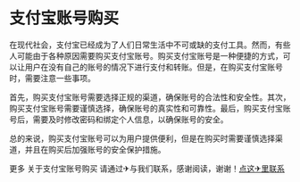 # 支付宝账号购买

在现代社会，支付宝已经成为了人们日常生活中不可或缺的支付工具。然而，有些人可能由于各种原因需要购买支付宝账号。购买支付宝账号是一种便捷的方式，可以让用户在没有自己的账号的情况下进行支付和转账。但是，在购买支付宝账号时，需要注意一些事项。

首先，购买支付宝账号需要选择正规的渠道，确保账号的合法性和安全性。其次，购买支付宝账号需要谨慎选择，确保账号的真实性和可靠性。最后，购买支付宝账号后，需要及时修改密码和绑定个人信息，以确保账号的安全。

总的来说，购买支付宝账号可以为用户提供便利，但是在购买时需要谨慎选择渠道，并且在购买后加强账号的安全保护措施。

更多 关于支付宝账号购买 请通过✈与我们联系，感谢阅读，谢谢！[点这✈里联系](https://ss.k02.cc)